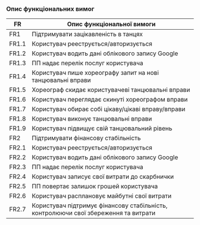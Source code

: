 ### Опис функціональних вимог

|   FR     | Опис функціональної вимоги|
|----------|---------------------------|
| FR1      | Підтримувати зацікавленість в танцях|
| FR1.1    | Користувач рееструється/авторизується |
| FR1.2    | Користувач водить дані облікового запису Google|
| FR1.3    | ПП надає перелік послуг користувача |
| FR1.4    | Користувач пише хореографу запит на нові танцювальні вправи|
| FR1.5    | Хореограф скидає користувачеві танцювальні вправи|
| FR1.6    | Користувач переглядає скинуті хореографом вправи|
| FR1.7    | Користувач обирає собі цікаву/цікаві вправу/вправи|
| FR1.8    | Користувач виконує танцювальні вправи|
| FR1.9    | Користувач підвищує свій танцювальний рівень|
| FR2      | Підтримувати фінансову стабільність |
| FR2.1    | Користувач рееструється/авторизується |
| FR2.2    | Користувач водить дані облікового запису Google|
| FR2.3    | ПП надає перелік послуг користувача |
| FR2.4    | Користувач записує свої витрати до скарбнички|
| FR2.5    | ПП повертає залишок грошей користувача|
| FR2.6    | Користувач расплановує майбутні свої витрати|
| FR2.7    | Користувач підтримує фінансову стабільність, контролюючи свої збереження та витрати|

